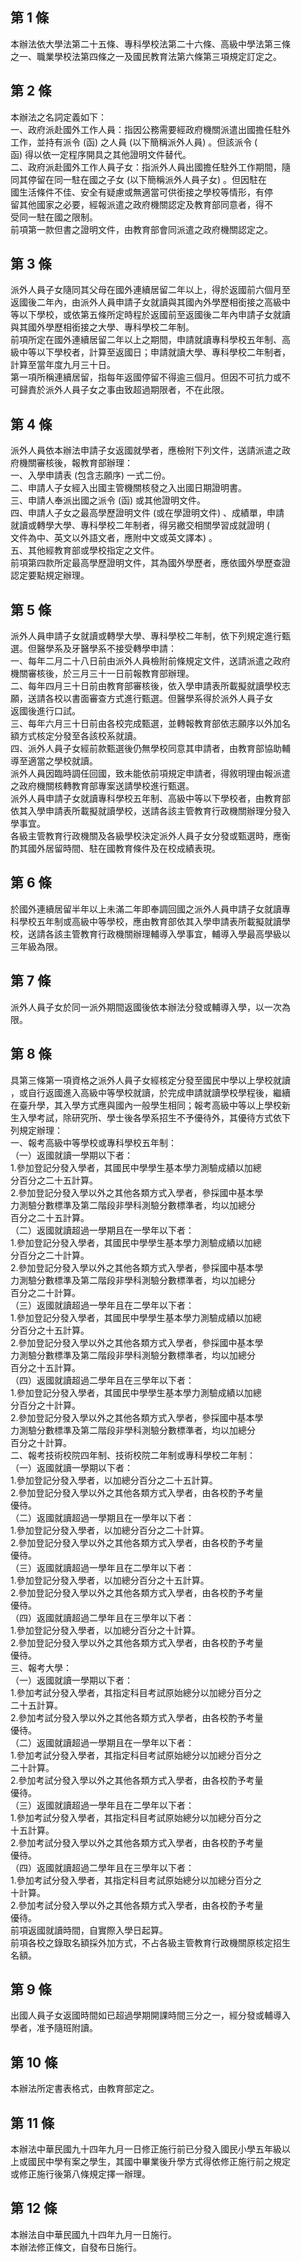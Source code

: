 第 1 條
-------
本辦法依大學法第二十五條、專科學校法第二十六條、高級中學法第三條  
之一、職業學校法第四條之一及國民教育法第六條第三項規定訂定之。

第 2 條
-------
本辦法之名詞定義如下：  
一、政府派赴國外工作人員：指因公務需要經政府機關派遣出國擔任駐外  
    工作，並持有派令 (函) 之人員 (以下簡稱派外人員) 。但該派令 (  
    函) 得以依一定程序開具之其他證明文件替代。  
二、政府派赴國外工作人員子女：指派外人員出國擔任駐外工作期間，隨  
    同其停留在同一駐在國之子女 (以下簡稱派外人員子女) 。但因駐在  
    國生活條件不佳、安全有疑慮或無適當可供銜接之學校等情形，有停  
    留其他國家之必要，經報派遣之政府機關認定及教育部同意者，得不  
    受同一駐在國之限制。  
前項第一款但書之證明文件，由教育部會同派遣之政府機關認定之。

第 3 條
-------
派外人員子女隨同其父母在國外連續居留二年以上，得於返國前六個月至  
返國後二年內，由派外人員申請子女就讀與其國內外學歷相銜接之高級中  
等以下學校，或依第五條所定時程於返國前至返國後二年內申請子女就讀  
與其國外學歷相銜接之大學、專科學校二年制。  
前項所定在國外連續居留二年以上之期間，申請就讀專科學校五年制、高  
級中等以下學校者，計算至返國日；申請就讀大學、專科學校二年制者，  
計算至當年度九月三十日。  
第一項所稱連續居留，指每年返國停留不得逾三個月。但因不可抗力或不  
可歸責於派外人員子女之事由致超過期限者，不在此限。

第 4 條
-------
派外人員依本辦法申請子女返國就學者，應檢附下列文件，送請派遣之政  
府機關審核後，報教育部辦理：  
一、入學申請表 (包含志願序) 一式二份。  
二、申請人子女經入出國主管機關核發之入出國日期證明書。  
三、申請人奉派出國之派令 (函) 或其他證明文件。  
四、申請人子女之最高學歷證明文件 (或在學證明文件) 、成績單，申請  
    就讀或轉學大學、專科學校二年制者，得另繳交相關學習成就證明 (  
    文件為中、英文以外語文者，應附中文或英文譯本) 。  
五、其他經教育部或學校指定之文件。  
前項第四款所定最高學歷證明文件，其為國外學歷者，應依國外學歷查證  
認定要點規定辦理。

第 5 條
-------
派外人員申請子女就讀或轉學大學、專科學校二年制，依下列規定進行甄  
選。但醫學系及牙醫學系不接受轉學申請：  
一、每年二月二十八日前由派外人員檢附前條規定文件，送請派遣之政府  
    機關審核後，於三月三十一日前報教育部辦理。  
二、每年四月三十日前由教育部審核後，依入學申請表所載擬就讀學校志  
    願，送請各校以書面審查方式進行甄選。但醫學系得於派外人員子女  
    返國後進行口試。  
三、每年六月三十日前由各校完成甄選，並轉報教育部依志願序以外加名  
    額方式核定分發至各該校系就讀。  
四、派外人員子女經前款甄選後仍無學校同意其申請者，由教育部協助輔  
    導至適當之學校就讀。  
派外人員因臨時調任回國，致未能依前項規定申請者，得敘明理由報派遣  
之政府機關核轉教育部專案送請學校進行甄選。  
派外人員申請子女就讀專科學校五年制、高級中等以下學校者，由教育部  
依其入學申請表所載擬就讀學校，送請各該主管教育行政機關辦理分發入  
學事宜。  
各級主管教育行政機關及各級學校決定派外人員子女分發或甄選時，應衡  
酌其國外居留時間、駐在國教育條件及在校成績表現。

第 6 條
-------
於國外連續居留半年以上未滿二年即奉調回國之派外人員申請子女就讀專  
科學校五年制或高級中等學校，應由教育部依其入學申請表所載擬就讀學  
校，送請各該主管教育行政機關辦理輔導入學事宜，輔導入學最高學級以  
三年級為限。

第 7 條
-------
派外人員子女於同一派外期間返國後依本辦法分發或輔導入學，以一次為  
限。

第 8 條
-------
具第三條第一項資格之派外人員子女經核定分發至國民中學以上學校就讀  
，或自行返國進入高級中等學校就讀，於完成申請就讀學校學程後，繼續  
在臺升學，其入學方式應與國內一般學生相同；報考高級中等以上學校新  
生入學考試，除研究所、學士後各學系招生不予優待外，其優待方式依下  
列規定辦理：  
一、報考高級中等學校或專科學校五年制：  
（一）返國就讀一學期以下者：  
      1.參加登記分發入學者，其國民中學學生基本學力測驗成績以加總  
        分百分之二十五計算。  
      2.參加登記分發入學以外之其他各類方式入學者，參採國中基本學  
        力測驗分數標準及第二階段非學科測驗分數標準者，均以加總分  
        百分之二十五計算。  
（二）返國就讀超過一學期且在一學年以下者：  
      1.參加登記分發入學者，其國民中學學生基本學力測驗成績以加總  
        分百分之二十計算。  
      2.參加登記分發入學以外之其他各類方式入學者，參採國中基本學  
        力測驗分數標準及第二階段非學科測驗分數標準者，均以加總分  
        百分之二十計算。  
（三）返國就讀超過一學年且在二學年以下者：  
      1.參加登記分發入學者，其國民中學學生基本學力測驗成績以加總  
        分百分之十五計算。  
      2.參加登記分發入學以外之其他各類方式入學者，參採國中基本學  
        力測驗分數標準及第二階段非學科測驗分數標準者，均以加總分  
        百分之十五計算。  
（四）返國就讀超過二學年且在三學年以下者：  
      1.參加登記分發入學者，其國民中學學生基本學力測驗成績以加總  
        分百分之十計算。  
      2.參加登記分發入學以外之其他各類方式入學者，參採國中基本學  
        力測驗分數標準及第二階段非學科測驗分數標準者，均以加總分  
        百分之十計算。  
二、報考技術校院四年制、技術校院二年制或專科學校二年制：  
（一）返國就讀一學期以下者：  
      1.參加登記分發入學者，以加總分百分之二十五計算。  
      2.參加登記分發入學以外之其他各類方式入學者，由各校酌予考量  
        優待。  
（二）返國就讀超過一學期且在一學年以下者：  
      1.參加登記分發入學者，以加總分百分之二十計算。  
      2.參加登記分發入學以外之其他各類方式入學者，由各校酌予考量  
        優待。  
（三）返國就讀超過一學年且在二學年以下者：  
      1.參加登記分發入學者，以加總分百分之十五計算。  
      2.參加登記分發入學以外之其他各類方式入學者，由各校酌予考量  
        優待。  
（四）返國就讀超過二學年且在三學年以下者：  
      1.參加登記分發入學者，以加總分百分之十計算。  
      2.參加登記分發入學以外之其他各類方式入學者，由各校酌予考量  
        優待。  
三、報考大學：  
（一）返國就讀一學期以下者：  
      1.參加考試分發入學者，其指定科目考試原始總分以加總分百分之  
        二十五計算。  
      2.參加考試分發入學以外之其他各類方式入學者，由各校酌予考量  
        優待。  
（二）返國就讀超過一學期且在一學年以下者：  
      1.參加考試分發入學者，其指定科目考試原始總分以加總分百分之  
        二十計算。  
      2.參加考試分發入學以外之其他各類方式入學者，由各校酌予考量  
        優待。  
（三）返國就讀超過一學年且在二學年以下者：  
      1.參加考試分發入學者，其指定科目考試原始總分以加總分百分之  
        十五計算。  
      2.參加考試分發入學以外之其他各類方式入學者，由各校酌予考量  
        優待。  
（四）返國就讀超過二學年且在三學年以下者：  
      1.參加考試分發入學者，其指定科目考試原始總分以加總分百分之  
        十計算。  
      2.參加考試分發入學以外之其他各類方式入學者，由各校酌予考量  
        優待。  
前項返國就讀時間，自實際入學日起算。  
前項各校之錄取名額採外加方式，不占各級主管教育行政機關原核定招生  
名額。

第 9 條
-------
出國人員子女返國時間如已超過學期開課時間三分之一，經分發或輔導入  
學者，准予隨班附讀。

第 10 條
--------
本辦法所定書表格式，由教育部定之。

第 11 條
--------
本辦法中華民國九十四年九月一日修正施行前已分發入國民小學五年級以  
上或國民中學有案之學生，其國中畢業後升學方式得依修正施行前之規定  
或修正施行後第八條規定擇一辦理。

第 12 條
--------
本辦法自中華民國九十四年九月一日施行。   
本辦法修正條文，自發布日施行。

